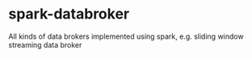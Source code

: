 # spark-databroker
All kinds of data brokers implemented using spark, e.g. sliding window streaming data broker
